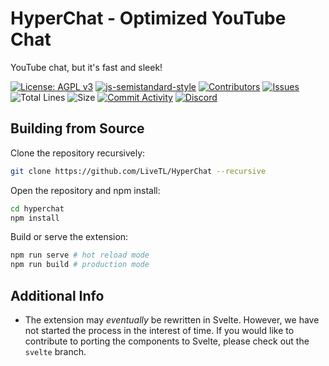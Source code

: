 # HyperChat - Optimized YouTube Chat
YouTube chat, but it's fast and sleek!

[![License: AGPL v3](https://img.shields.io/badge/License-AGPL%20v3-blue.svg)](https://www.gnu.org/licenses/agpl-3.0)
[![js-semistandard-style](https://img.shields.io/badge/code%20style-semistandard-brightgreen.svg)](https://github.com/standard/semistandard)
[![Contributors](https://img.shields.io/github/contributors/LiveTL/HyperChat)](https://github.com/LiveTL/HyperChat/contributors)
[![Issues](https://img.shields.io/github/issues/LiveTL/HyperChat)](https://github.com/LiveTL/HyperChat/issues)
![Total Lines](https://img.shields.io/tokei/lines/github/LiveTL/HyperChat)
![Size](https://img.shields.io/github/repo-size/LiveTL/HyperChat)
[![Commit Activity](https://img.shields.io/github/commit-activity/w/LiveTL/HyperChat)](https://github.com/LiveTL/HyperChat/commits/)
[![Discord](https://img.shields.io/discord/780938154437640232.svg?label=&logo=discord&logoColor=ffffff&color=7389D8&labelColor=6A7EC2)](https://discord.gg/uJrV3tmthg)

## Building from Source
Clone the repository recursively:
```bash
git clone https://github.com/LiveTL/HyperChat --recursive
```
Open the repository and npm install:
```bash
cd hyperchat
npm install
```
Build or serve the extension:
```bash
npm run serve # hot reload mode
npm run build # production mode
```

## Additional Info
* The extension may *eventually* be rewritten in Svelte. However, we have not started the process in the interest of time. If you would like to contribute to porting the components to Svelte, please check out the `svelte` branch.
